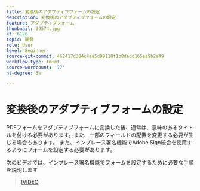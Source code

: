 ```yaml
---
title: 変換後のアダプティブフォームの設定
description: 変換後のアダプティブフォームの設定
feature: アダプティブフォーム
thumbnail: 39574.jpg
kt: 6126
topic: 開発
role: User
level: Beginner
source-git-commit: 462417d384c4aa5d99110f1b8dadd165ea9b2a49
workflow-type: tm+mt
source-wordcount: '77'
ht-degree: 3%

---
```


# 変換後のアダプティブフォームの設定

PDFフォームをアダプティブフォームに変換した後、通常は、意味のあるタイトルを付ける必要があります。また、一部のフィールドの配置を変更する必要が生じる場合もあります。 また、インプレース署名機能でAdobe Sign統合を使用するようにフォームを設定する必要があります。

次のビデオでは、インプレース署名機能でフォームを設定するために必要な手順を説明します

>[!VIDEO](https://video.tv.adobe.com/v/39574/?quality=9&learn=on)

